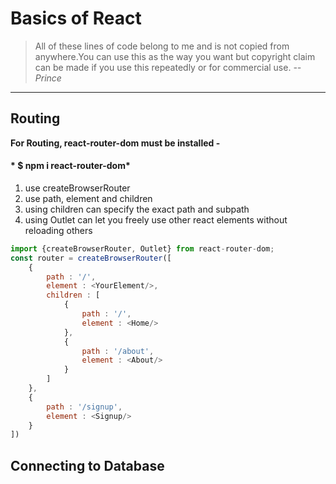 # Basics of React
>All of these lines of code belong to me and is not copied from anywhere.You can use this as the way you want but copyright claim can be made if you use this repeatedly or for commercial use. <cite>*--Prince*</cite>
---
## Routing
**For Routing, react-router-dom must be installed -**
#### * $ npm i react-router-dom*
1. use createBrowserRouter
2. use path, element and children
2. using children can specify the exact path and subpath
4. using Outlet can let you freely use other react elements without reloading others

```js
import {createBrowserRouter, Outlet} from react-router-dom;
const router = createBrowserRouter([
    {
        path : '/',
        element : <YourElement/>,
        children : [
            {
                path : '/',
                element : <Home/>
            },
            {
                path : '/about',
                element : <About/>
            }
        ]
    },
    {
        path : '/signup',
        element : <Signup/>
    }
])

```

## Connecting to Database
